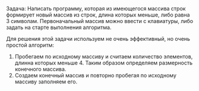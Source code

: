
Задача: Написать программу, которая из имеющегося массива строк формирует новый массив из строк,
 длина которых меньше, либо равна 3 символам. Первоначальный массив можно ввести с клавиатуры,
 либо задать на старте выполнения алгоритма.

Для решения этой задачи используем не очень эффективный, но очень простой алгоритм:
1. Пробегаем по исходному массиву и считаем количество элементов, длинна которых меньше 4.
Таким образом определяем размерность конечного массива.
2. Создаем конечный массив и повторно пробегая по исходному массиву заполняем его.
